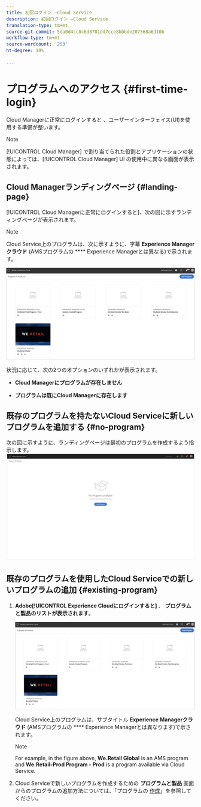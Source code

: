 ```yaml
---
title: 初回ログイン —Cloud Service
description: 初回ログイン —Cloud Service
translation-type: tm+mt
source-git-commit: 5da0d4cc8c6d8781dd7cce8bbbde207568a6d10b
workflow-type: tm+mt
source-wordcount: '253'
ht-degree: 10%

---
```



# プログラムへのアクセス {#first-time-login}

Cloud Managerに正常にログインすると 、ユーザーインターフェイス(UI)を使用する準備が整います。

>[!NOTE]
>
>[!UICONTROL Cloud Manager] で割り当てられた役割とアプリケーションの状態によっては、[!UICONTROL Cloud Manager] UI の使用中に異なる画面が表示されます。

## Cloud Managerランディングページ {#landing-page}

[!UICONTROL Cloud Managerに正常にログインすると]、次の図に示すランディングページが表示されます。

>[!NOTE]
>
>Cloud Service上のプログラムは、次に示すように、字幕 **Experience Managerクラウド** (AMSプログラムの **** Experience Managerとは異なる)で示されます。

![](assets/first_timelogin1.png)


状況に応じて、次の2つのオプションのいずれかが表示されます。

* **Cloud Managerにプログラムが存在しません**

* **プログラムは既にCloud Managerに存在します**

## 既存のプログラムを持たないCloud Serviceに新しいプログラムを追加する {#no-program}


次の図に示すように、ランディングページは最初のプログラムを作成するよう指示します。
![](assets/first_timelogin0.png)


## 既存のプログラムを使用したCloud Serviceでの新しいプログラムの追加 {#existing-program}


1. **Adobe[!UICONTROL Experience Cloudにログインすると]** 、 **プログラムと製品のリストが表示されます**。

   ![](assets/first_timelogin1.png)

   Cloud Service上のプログラムは、サブタイトル **Experience Managerクラウド** (AMSプログラムの **** Experience Managerとは異なります)で示されます。

   >[!NOTE]
   >For example, in the figure above, **We.Retail Global** is an AMS program and **We.Retail-Prod Program - Prod** is a program available via Cloud Service.

1. Cloud Serviceで新しいプログラムを作成するための **プログラムと製品** 画面からのプログラムの追加方法については、「プログラムの [作成](/help/onboarding/getting-access-to-aem-in-cloud/creating-a-program.md)」を参照してください。


